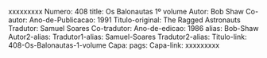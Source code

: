 xxxxxxxxx
Numero: 408
title: Os Balonautas 1º volume
Autor: Bob Shaw
Co-autor: 
Ano-de-Publicacao: 1991
Titulo-original: The Ragged Astronauts
Tradutor: Samuel Soares
Co-tradutor: 
Ano-de-edicao: 1986
alias: Bob-Shaw
Autor2-alias: 
Tradutor1-alias: Samuel-Soares
Tradutor2-alias: 
Titulo-link: 408-Os-Balonautas-1-volume
Capa: 
pags: 
Capa-link: 
xxxxxxxxx